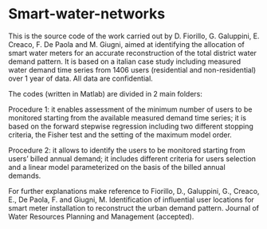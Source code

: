 # Smart-water-networks
This is the source code of the work carried out by D. Fiorillo, G. Galuppini, E. Creaco, F. De Paola and M. Giugni, aimed at identifying the allocation of smart water meters for an accurate reconstruction of the total district water demand pattern.
It is based on a italian case study including measured water demand time series from 1406 users (residential and non-residential) over 1 year of data. All data are confidential.

The codes (written in Matlab) are divided in 2 main folders:

Procedure 1: it enables assessment of the minimum number of users to be monitored starting from the available measured demand time series; it is based on the forward stepwise regression including two different stopping criteria, the Fisher test and the setting of the maximum model order.

Procedure 2: it allows to identify the users to be monitored starting from users’ billed annual demand; it includes different criteria for users selection and a linear model parameterized on the basis of the billed annual demands.  

For further explanations make reference to Fiorillo, D., Galuppini, G., Creaco, E., De Paola, F. and Giugni, M. Identification of influential user locations for smart meter installation to reconstruct the urban demand pattern. Journal of Water Resources Planning and Management (accepted).
